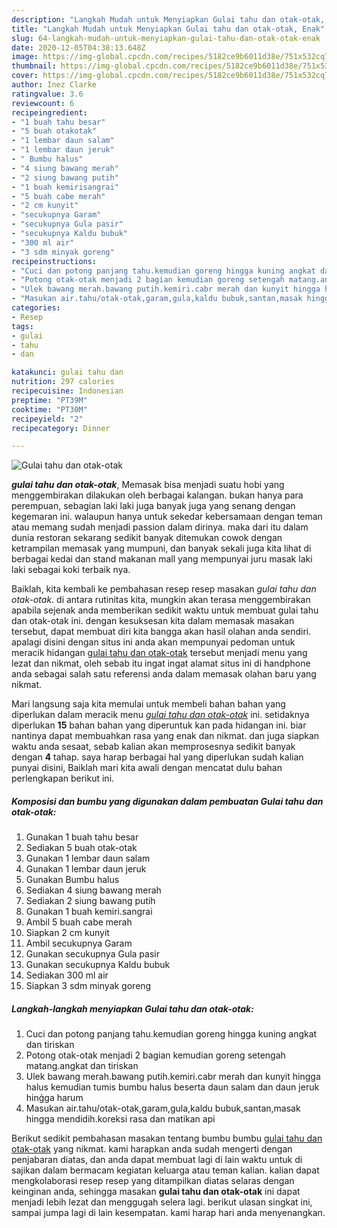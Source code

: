 ```yaml
---
description: "Langkah Mudah untuk Menyiapkan Gulai tahu dan otak-otak, Enak"
title: "Langkah Mudah untuk Menyiapkan Gulai tahu dan otak-otak, Enak"
slug: 64-langkah-mudah-untuk-menyiapkan-gulai-tahu-dan-otak-otak-enak
date: 2020-12-05T04:38:13.648Z
image: https://img-global.cpcdn.com/recipes/5182ce9b6011d38e/751x532cq70/gulai-tahu-dan-otak-otak-foto-resep-utama.jpg
thumbnail: https://img-global.cpcdn.com/recipes/5182ce9b6011d38e/751x532cq70/gulai-tahu-dan-otak-otak-foto-resep-utama.jpg
cover: https://img-global.cpcdn.com/recipes/5182ce9b6011d38e/751x532cq70/gulai-tahu-dan-otak-otak-foto-resep-utama.jpg
author: Inez Clarke
ratingvalue: 3.6
reviewcount: 6
recipeingredient:
- "1 buah tahu besar"
- "5 buah otakotak"
- "1 lembar daun salam"
- "1 lembar daun jeruk"
- " Bumbu halus"
- "4 siung bawang merah"
- "2 siung bawang putih"
- "1 buah kemirisangrai"
- "5 buah cabe merah"
- "2 cm kunyit"
- "secukupnya Garam"
- "secukupnya Gula pasir"
- "secukupnya Kaldu bubuk"
- "300 ml air"
- "3 sdm minyak goreng"
recipeinstructions:
- "Cuci dan potong panjang tahu.kemudian goreng hingga kuning angkat dan tiriskan"
- "Potong otak-otak menjadi 2 bagian kemudian goreng setengah matang.angkat dan tiriskan"
- "Ulek bawang merah.bawang putih.kemiri.cabr merah dan kunyit hingga halus kemudian tumis bumbu halus beserta daun salam dan daun jeruk hinģga harum"
- "Masukan air.tahu/otak-otak,garam,gula,kaldu bubuk,santan,masak hingga mendidih.koreksi rasa dan matikan api"
categories:
- Resep
tags:
- gulai
- tahu
- dan

katakunci: gulai tahu dan 
nutrition: 297 calories
recipecuisine: Indonesian
preptime: "PT39M"
cooktime: "PT30M"
recipeyield: "2"
recipecategory: Dinner

---
```



![Gulai tahu dan otak-otak](https://img-global.cpcdn.com/recipes/5182ce9b6011d38e/751x532cq70/gulai-tahu-dan-otak-otak-foto-resep-utama.jpg)

<b><i>gulai tahu dan otak-otak</i></b>, Memasak bisa menjadi suatu hobi yang menggembirakan dilakukan oleh berbagai kalangan. bukan hanya para perempuan, sebagian laki laki juga banyak juga yang senang dengan kegemaran ini. walaupun hanya untuk sekedar kebersamaan dengan teman atau memang sudah menjadi passion dalam dirinya. maka dari itu dalam dunia restoran sekarang sedikit banyak ditemukan cowok dengan ketrampilan memasak yang mumpuni, dan banyak sekali juga kita lihat di berbagai kedai dan stand makanan mall yang mempunyai juru masak laki laki sebagai koki terbaik nya.



Baiklah, kita kembali ke pembahasan resep resep masakan <i>gulai tahu dan otak-otak</i>. di antara rutinitas kita, mungkin akan terasa menggembirakan apabila sejenak anda memberikan sedikit waktu untuk membuat gulai tahu dan otak-otak ini. dengan kesuksesan kita dalam memasak masakan tersebut, dapat membuat diri kita bangga akan hasil olahan anda sendiri. apalagi disini dengan situs ini anda akan mempunyai pedoman untuk meracik hidangan <u>gulai tahu dan otak-otak</u> tersebut menjadi menu yang lezat dan nikmat, oleh sebab itu ingat ingat alamat situs ini di handphone anda sebagai salah satu referensi anda dalam memasak olahan baru yang nikmat.


Mari langsung saja kita memulai untuk membeli bahan bahan yang diperlukan dalam meracik menu <u><i>gulai tahu dan otak-otak</i></u> ini. setidaknya diperlukan <b>15</b> bahan bahan yang diperuntuk kan pada hidangan ini. biar nantinya dapat membuahkan rasa yang enak dan nikmat. dan juga siapkan waktu anda sesaat, sebab kalian akan memprosesnya sedikit banyak dengan <b>4</b> tahap. saya harap berbagai hal yang diperlukan sudah kalian punyai disini, Baiklah mari kita awali dengan mencatat dulu bahan perlengkapan berikut ini.

<!--inarticleads1-->

##### Komposisi dan bumbu yang digunakan dalam pembuatan Gulai tahu dan otak-otak:

1. Gunakan 1 buah tahu besar
1. Sediakan 5 buah otak-otak
1. Gunakan 1 lembar daun salam
1. Gunakan 1 lembar daun jeruk
1. Gunakan  Bumbu halus
1. Sediakan 4 siung bawang merah
1. Sediakan 2 siung bawang putih
1. Gunakan 1 buah kemiri.sangrai
1. Ambil 5 buah cabe merah
1. Siapkan 2 cm kunyit
1. Ambil secukupnya Garam
1. Gunakan secukupnya Gula pasir
1. Gunakan secukupnya Kaldu bubuk
1. Sediakan 300 ml air
1. Siapkan 3 sdm minyak goreng




<!--inarticleads2-->

##### Langkah-langkah menyiapkan Gulai tahu dan otak-otak:

1. Cuci dan potong panjang tahu.kemudian goreng hingga kuning angkat dan tiriskan
1. Potong otak-otak menjadi 2 bagian kemudian goreng setengah matang.angkat dan tiriskan
1. Ulek bawang merah.bawang putih.kemiri.cabr merah dan kunyit hingga halus kemudian tumis bumbu halus beserta daun salam dan daun jeruk hinģga harum
1. Masukan air.tahu/otak-otak,garam,gula,kaldu bubuk,santan,masak hingga mendidih.koreksi rasa dan matikan api




Berikut sedikit pembahasan masakan tentang bumbu bumbu <u>gulai tahu dan otak-otak</u> yang nikmat. kami harapkan anda sudah mengerti dengan penjabaran diatas, dan anda dapat membuat lagi di lain waktu untuk di sajikan dalam bermacam kegiatan keluarga atau teman kalian. kalian dapat mengkolaborasi resep resep yang ditampilkan diatas selaras dengan keinginan anda, sehingga masakan <b>gulai tahu dan otak-otak</b> ini dapat menjadi lebih lezat dan menggugah selera lagi. berikut ulasan singkat ini, sampai jumpa lagi di lain kesempatan. kami harap hari anda menyenangkan.
